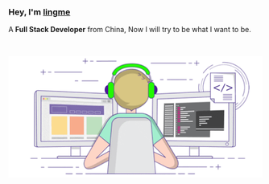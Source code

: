 ### Hey, I'm [lingme](https://lingmin.me/)

A <b>Full Stack Developer</b> from China, Now I will try to be what I want to be.

<br>

![](https://github.com/lingme/lingme/blob/master/coding.gif)
